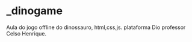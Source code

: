 # _dinogame
Aula do jogo offline do dinossauro, html,css,js. plataforma Dio professor Celso Henrique.
